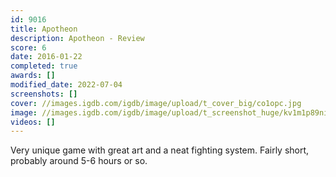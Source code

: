 ```yaml
---
id: 9016
title: Apotheon
description: Apotheon - Review
score: 6
date: 2016-01-22
completed: true
awards: []
modified_date: 2022-07-04
screenshots: []
cover: //images.igdb.com/igdb/image/upload/t_cover_big/co1opc.jpg
image: //images.igdb.com/igdb/image/upload/t_screenshot_huge/kv1m1p89nigyj0kcsizl.jpg
videos: []
---
```

Very unique game with great art and a neat fighting system. Fairly short, probably around 5-6 hours or so.